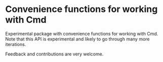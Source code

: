 # Convenience functions for working with Cmd
Experimental package with convenience functions for working with Cmd.
Note that this API is experimental and likely to go through many more iterations.

Feedback and contributions are very welcome.


